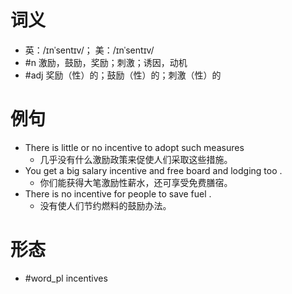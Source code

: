 # 词义
- 英：/ɪnˈsentɪv/； 美：/ɪnˈsentɪv/
- #n 激励，鼓励，奖励；刺激；诱因，动机
- #adj  奖励（性）的；鼓励（性）的；刺激（性）的
# 例句
- There is little or no incentive to adopt such measures
	- 几乎没有什么激励政策来促使人们采取这些措施。
- You get a big salary incentive and free board and lodging too .
	- 你们能获得大笔激励性薪水，还可享受免费膳宿。
- There is no incentive for people to save fuel .
	- 没有使人们节约燃料的鼓励办法。
# 形态
- #word_pl incentives
